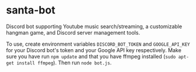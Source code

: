 # santa-bot
Discord bot supporting Youtube music search/streaming, a customizable hangman game, and Discord server management tools.

To use, create environment variables ```DISCORD_BOT_TOKEN``` and ```GOOGLE_API_KEY``` for your Discord bot's token and your Google API key respectively. Make sure you have run ```npm update``` and that you have ffmpeg installed (```sudo apt-get install ffmpeg```). Then run ```node bot.js```.
